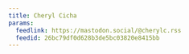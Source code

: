 ```yaml
---
title: Cheryl Cicha
params:
  feedlink: https://mastodon.social/@cherylc.rss
  feedid: 26bc79df0d628b3de5bc03820e8415bb
---
```

